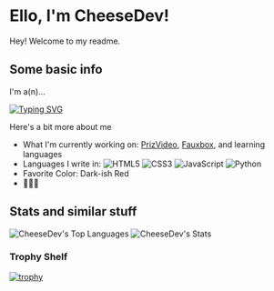 # Ello, I'm CheeseDev! 

Hey! Welcome to my readme.

## Some basic info
I'm a(n)...

[![Typing SVG](https://readme-typing-svg.demolab.com?font=Fira+Code&pause=1000&width=435&lines=Programmer;Artist;YouTuber)](https://git.io/typing-svg)

Here's a bit more about me
 - What I'm currently working on: [PrizVideo](https://github.com/PrizVideo/PrizVideo-Main), [Fauxbox](https://github.com/fauxbox-network), and learning languages
 - Languages I write in: ![HTML5](https://img.shields.io/badge/html5-%23E34F26.svg?style=for-the-badge&logo=html5&logoColor=white) ![CSS3](https://img.shields.io/badge/css3-%231572B6.svg?style=for-the-badge&logo=css3&logoColor=white) ![JavaScript](https://img.shields.io/badge/javascript-%23323330.svg?style=for-the-badge&logo=javascript&logoColor=%23F7DF1E) ![Python](https://img.shields.io/badge/python-3670A0?style=for-the-badge&logo=python&logoColor=ffdd54) 
 - Favorite Color: Dark-ish Red
 - 🦅🦅🦅

## Stats and similar stuff
![CheeseDev's Top Languages](https://github-readme-stats.vercel.app/api/top-langs/?username=callendv&theme=tokyonight&show_icons=true&hide_border=false&layout=compact)
![CheeseDev's Stats](https://github-readme-stats.vercel.app/api?username=callendv&theme=tokyonight&show_icons=true&hide_border=false&count_private=false)

### Trophy Shelf
[![trophy](https://github-profile-trophy.vercel.app/?username=callendv&theme=tokyonight)](https://github.com/ryo-ma/github-profile-trophy)
